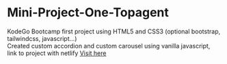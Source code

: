 # Mini-Project-One-Topagent
KodeGo Bootcamp first project using HTML5 and CSS3 (optional bootstrap, tailwindcss, javascript...) <br>
Created custom accordion and custom carousel using vanilla javascript, <br>
link to project with netlify <a href="https://splendorous-medovik-ecc293.netlify.app/#">Visit here</a>
